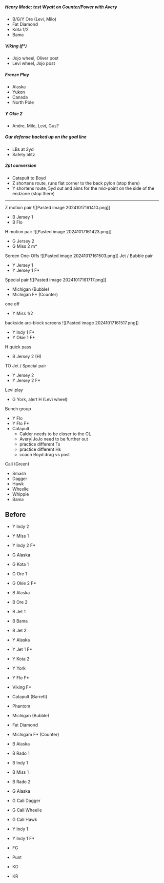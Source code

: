 
##### Henry Mode; test Wyatt on Counter/Power with Avery

- B/G/Y Ore (Levi, Milo)
- Fat Diamond
- Kota 1/2
- Bama
##### Viking (f*)
- Jojo wheel, Oliver post
- Levi wheel, Jojo post
##### Freeze Play
- Alaska
- Yukon
- Canada
- North Pole
##### Y Okie 2
- Andre, Milo, Levi, Gus?
##### Our defense backed up on the goal line
- LBs at 2yd
- Safety blitz
##### 2pt conversion
- Catapult to Boyd
- Z shortens route, runs flat corner to the back pylon (stop there)
- Y shortens route, 5yd out and aims for the mid-point on the side of the endzone (stop there)

---

Z motion pair
![[Pasted image 20241017161410.png]]
- B Jersey 1
- B Flo

H motion pair
![[Pasted image 20241017161423.png]]
- G Jersey 2
- G Miss 2 m*

Screen One-Offs
![[Pasted image 20241017161503.png]]
Jet / Bubble pair
- Y Jersey 1
- Y Jersey 1 F*


Special pair
![[Pasted image 20241017161717.png]]
- Michigan (Bubble)
- Michigan F* (Counter)

one off
- Y Miss 1/2

backside arc-block screens
![[Pasted image 20241017161517.png]]
- Y Indy 1 F*
- Y Okie 1 F*

H quick pass
- B Jersey 2 (H)

TO Jet / Special pair
- Y Jersey 2
- Y Jersey 2 F*

Levi play
- G York, alert H (Levi wheel)

Bunch group
- Y Flo
- Y Flo F*
- Catapult
	- Calder needs to be closer to the OL
	- Avery|JoJo need to be further out
	- practice different Ts
	- practice different Hs
	- coach Boyd drag vs post

Cali (Green)
- Smash
- Dagger
- Hawk
- Wheelie
- Whippie
- Bama

## Before
- Y Indy 2
- Y Miss 1
- Y Indy 2 F*
- G Alaska
- G Kota 1
- G Ore 1
- G Okie 2 F*
- B Alaska
- B Ore 2
- B Jet 1
- B Bama
- B Jet 2
- Y Alaska
- Y Jet 1 F*
- Y Kota 2
- Y York
- Y Flo F*
- Viking F*
- Catapult (Barrett)
- Phantom
- Michigan (Bubble)
- Fat Diamond
- Michigam F* (Counter)
- B Alaska
- B Rado 1
- B Indy 1
- B Miss 1
- B Rado 2
- G Alaska
- G Cali Dagger
- G Cali Wheelie
- G Cali Hawk
- Y Indy 1
- Y Indy 1 F*

- FG
- Punt
- KO
- KR